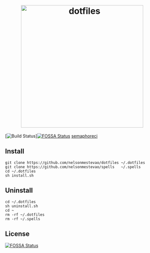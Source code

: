 [semaphoreci]: https://semaphoreci.com/nelsonmestevao/dotfiles

<h1 align="center">
  <a target="_blank" href="https://dotfiles.github.io">
    <img src="https://dotfiles.github.io/images/dotfiles-logo.png" alt="dotfiles" width="400px">
  </a>
</h1>

[![Build Status](https://semaphoreci.com/api/v1/nelsonmestevao/dotfiles/branches/master/badge.svg)][![FOSSA Status](https://app.fossa.io/api/projects/git%2Bgithub.com%2Fnelsonmestevao%2Fdotfiles.svg?type=shield)](https://app.fossa.io/projects/git%2Bgithub.com%2Fnelsonmestevao%2Fdotfiles?ref=badge_shield)
[semaphoreci]

## Install

```shell
git clone https://github.com/nelsonmestevao/dotfiles ~/.dotfiles
git clone https://github.com/nelsonmestevao/spells   ~/.spells
cd ~/.dotfiles
sh install.sh
```

## Uninstall

```shell
cd ~/.dotfiles
sh uninstall.sh
cd ~
rm -rf ~/.dotfiles
rm -rf ~/.spells
```


## License
[![FOSSA Status](https://app.fossa.io/api/projects/git%2Bgithub.com%2Fnelsonmestevao%2Fdotfiles.svg?type=large)](https://app.fossa.io/projects/git%2Bgithub.com%2Fnelsonmestevao%2Fdotfiles?ref=badge_large)